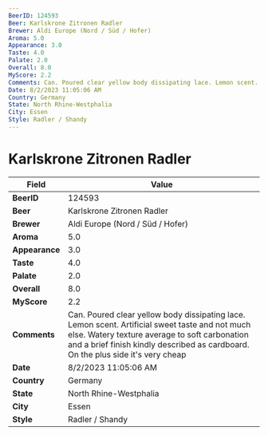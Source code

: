 ```yaml
---
BeerID: 124593
Beer: Karlskrone Zitronen Radler
Brewer: Aldi Europe (Nord / Süd / Hofer)
Aroma: 5.0
Appearance: 3.0
Taste: 4.0
Palate: 2.0
Overall: 8.0
MyScore: 2.2
Comments: Can. Poured clear yellow body dissipating lace. Lemon scent. Artificial sweet taste and not much else. Watery texture average to soft carbonation and a brief finish kindly described as cardboard. On the plus side it's very cheap
Date: 8/2/2023 11:05:06 AM
Country: Germany
State: North Rhine-Westphalia
City: Essen
Style: Radler / Shandy
---
```


# Karlskrone Zitronen Radler

| Field         | Value |
|---------------|-------|
| **BeerID** | 124593 |
| **Beer** | Karlskrone Zitronen Radler |
| **Brewer** | Aldi Europe (Nord / Süd / Hofer) |
| **Aroma** | 5.0 |
| **Appearance** | 3.0 |
| **Taste** | 4.0 |
| **Palate** | 2.0 |
| **Overall** | 8.0 |
| **MyScore** | 2.2 |
| **Comments** | Can. Poured clear yellow body dissipating lace. Lemon scent. Artificial sweet taste and not much else. Watery texture average to soft carbonation and a brief finish kindly described as cardboard. On the plus side it's very cheap  |
| **Date** | 8/2/2023 11:05:06 AM |
| **Country** | Germany |
| **State** | North Rhine-Westphalia |
| **City** | Essen |
| **Style** | Radler / Shandy |

